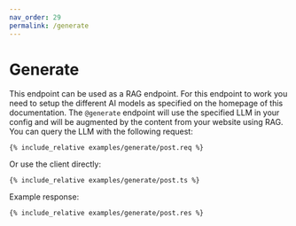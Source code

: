 ```yaml
---
nav_order: 29
permalink: /generate
---
```


# Generate

This endpoint can be used as a RAG endpoint. For this endpoint to work you need to setup the different AI models as specified on the homepage of this documentation. The `@generate` endpoint will use the specified LLM in your config and will be augmented by the content from your website using RAG. You can query the LLM with the following request:

```
{% include_relative examples/generate/post.req %}
```

Or use the client directly:

```
{% include_relative examples/generate/post.ts %}
```

Example response:

```
{% include_relative examples/generate/post.res %}
```
